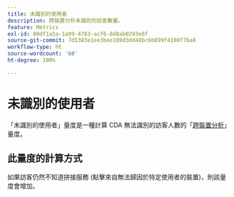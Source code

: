 ```yaml
---
title: 未識別的使用者
description: 跨裝置分析未識別的訪客數量。
feature: Metrics
exl-id: 00df1a5a-1a99-4783-acf6-8d8ab0293e6f
source-git-commit: 7d5383e1ee3bee189d3dd48bc6b899f4108f7ba8
workflow-type: ht
source-wordcount: '68'
ht-degree: 100%

---
```


# 未識別的使用者

「未識別的使用者」量度是一種計算 CDA 無法識別的訪客人數的「[跨裝置分析](../cda/overview.md)」量度。

## 此量度的計算方式

如果訪客仍然不知道拼接服務 (點擊來自無法歸因於特定使用者的裝置)，則該量度會增加。
